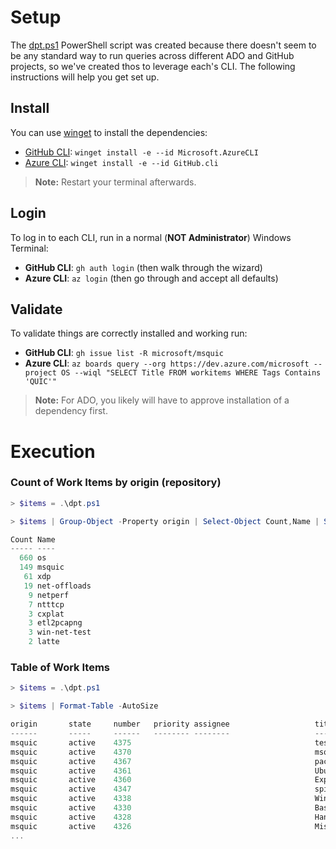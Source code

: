 # Setup

The [dpt.ps1](./dpt.ps1) PowerShell script was created because there doesn't seem to be any standard way to run queries across different ADO and GitHub projects, so we've created thos to leverage each's CLI. The following instructions will help you get set up.

## Install

You can use [winget](https://learn.microsoft.com/en-us/windows/package-manager/winget/) to install the dependencies:

- [GitHub CLI](https://cli.github.com/): `winget install -e --id Microsoft.AzureCLI`
- [Azure CLI](https://learn.microsoft.com/en-us/cli/azure/): `winget install -e --id GitHub.cli`

> **Note:** Restart your terminal afterwards.

## Login

To log in to each CLI, run in a normal (**NOT Administrator**) Windows Terminal:

- **GitHub CLI**: `gh auth login` (then walk through the wizard)
- **Azure CLI**: `az login` (then go through and accept all defaults)

## Validate

To validate things are correctly installed and working run:

- **GitHub CLI**: `gh issue list -R microsoft/msquic`
- **Azure CLI**: `az boards query --org https://dev.azure.com/microsoft --project OS --wiql "SELECT Title FROM workitems WHERE Tags Contains 'QUIC'"`

> **Note:** For ADO, you likely will have to approve installation of a dependency first.

# Execution

### Count of Work Items by origin (repository)

```PowerShell
> $items = .\dpt.ps1

> $items | Group-Object -Property origin | Select-Object Count,Name | Sort-Object Count -Descending

Count Name
----- ----
  660 os
  149 msquic
   61 xdp
   19 net-offloads
    9 netperf
    7 ntttcp
    3 cxplat
    3 etl2pcapng
    3 win-net-test
    2 latte
```

### Table of Work Items

```PowerShell
> $items = .\dpt.ps1

> $items | Format-Table -AutoSize

origin       state     number   priority assignee                   title
------       -----     ------   -------- --------                   -----
msquic       active    4375                                         test.ps1
msquic       active    4370                                         msquic missing from packages.microsoft.com for ama…
msquic       active    4367                                         packages for Ubuntu 24 seems to be missing on pack…
msquic       active    4361                                         Ubuntu 22.04+ perf issue
msquic       active    4360                                         Expose RttVariance statistic
msquic       active    4347                                         spinquic assert failure during cleanup phase
msquic       active    4338                                         Windows DataPathTest/DataPathTest.TcpConnect/4 ass…
msquic       active    4330                                         Basic/WithRebindPaddingArgs.RebindAddrPadded faile…
msquic       active    4328                                         Handshake/WithHandshakeArgs4.RandomLoss/23 fail
msquic       active    4326                                         Misc/WithCidUpdateArgs.CidUpdate/5 faliure
...
```
